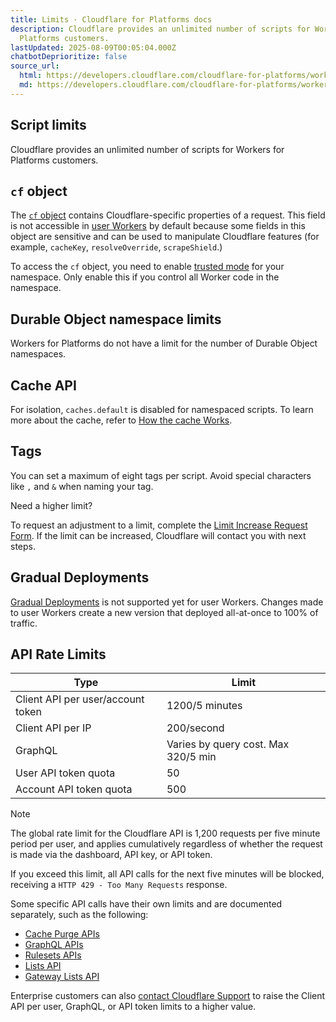 ```yaml
---
title: Limits · Cloudflare for Platforms docs
description: Cloudflare provides an unlimited number of scripts for Workers for
  Platforms customers.
lastUpdated: 2025-08-09T00:05:04.000Z
chatbotDeprioritize: false
source_url:
  html: https://developers.cloudflare.com/cloudflare-for-platforms/workers-for-platforms/platform/limits/
  md: https://developers.cloudflare.com/cloudflare-for-platforms/workers-for-platforms/platform/limits/index.md
---
```


## Script limits

Cloudflare provides an unlimited number of scripts for Workers for Platforms customers.

## `cf` object

The [`cf` object](https://developers.cloudflare.com/workers/runtime-apis/request/#the-cf-property-requestinitcfproperties) contains Cloudflare-specific properties of a request. This field is not accessible in [user Workers](https://developers.cloudflare.com/cloudflare-for-platforms/workers-for-platforms/reference/how-workers-for-platforms-works/#user-workers) by default because some fields in this object are sensitive and can be used to manipulate Cloudflare features (for example, `cacheKey`, `resolveOverride`, `scrapeShield`.)

To access the `cf` object, you need to enable [trusted mode](https://developers.cloudflare.com/cloudflare-for-platforms/workers-for-platforms/platform/worker-isolation/#trusted-mode) for your namespace. Only enable this if you control all Worker code in the namespace.

## Durable Object namespace limits

Workers for Platforms do not have a limit for the number of Durable Object namespaces.

## Cache API

For isolation, `caches.default` is disabled for namespaced scripts. To learn more about the cache, refer to [How the cache Works](https://developers.cloudflare.com/workers/reference/how-the-cache-works/).

## ​Tags

You can set a maximum of eight tags per script. Avoid special characters like `,` and `&` when naming your tag.

Need a higher limit?

To request an adjustment to a limit, complete the [Limit Increase Request Form](https://forms.gle/ukpeZVLWLnKeixDu7). If the limit can be increased, Cloudflare will contact you with next steps.

## Gradual Deployments

[Gradual Deployments](https://developers.cloudflare.com/workers/configuration/versions-and-deployments/gradual-deployments/) is not supported yet for user Workers. Changes made to user Workers create a new version that deployed all-at-once to 100% of traffic.

## API Rate Limits

| Type | Limit |
| - | - |
| Client API per user/account token | 1200/5 minutes |
| Client API per IP | 200/second |
| GraphQL | Varies by query cost. Max 320/5 min |
| User API token quota | 50 |
| Account API token quota | 500 |

Note

The global rate limit for the Cloudflare API is 1,200 requests per five minute period per user, and applies cumulatively regardless of whether the request is made via the dashboard, API key, or API token.

If you exceed this limit, all API calls for the next five minutes will be blocked, receiving a `HTTP 429 - Too Many Requests` response.

Some specific API calls have their own limits and are documented separately, such as the following:

* [Cache Purge APIs](https://developers.cloudflare.com/cache/how-to/purge-cache/#availability-and-limits)
* [GraphQL APIs](https://developers.cloudflare.com/analytics/graphql-api/limits/)
* [Rulesets APIs](https://developers.cloudflare.com/ruleset-engine/rulesets-api/#limits)
* [Lists API](https://developers.cloudflare.com/waf/tools/lists/lists-api/#rate-limiting-for-lists-api-requests)
* [Gateway Lists API](https://developers.cloudflare.com/cloudflare-one/policies/gateway/lists/#api-rate-limit)

Enterprise customers can also [contact Cloudflare Support](https://developers.cloudflare.com/support/contacting-cloudflare-support/) to raise the Client API per user, GraphQL, or API token limits to a higher value.
